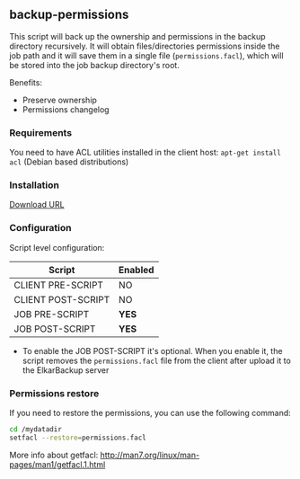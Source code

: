 ## backup-permissions

This script will back up the ownership and permissions in the backup directory
recursively. It will obtain files/directories permissions inside the job
path and it will save them in a single file (`permissions.facl`), which will
be stored into the job backup directory's root.

Benefits:
 - Preserve ownership
 - Permissions changelog

### Requirements

You need to have ACL utilities installed in the client host: `apt-get install acl` (Debian based distributions)

### Installation

[Download URL](https://github.com/elkarbackup/elkarbackup-scripts/raw/master/backup-permissions/backup-permissions.sh)

### Configuration

Script level configuration:

| Script              | Enabled  |
| ------------------- | -------- |
| CLIENT PRE-SCRIPT   |  NO      |
| CLIENT POST-SCRIPT  |  NO      | 
| JOB PRE-SCRIPT      |  __YES__ |
| JOB POST-SCRIPT     |  __YES__ |

- To enable the JOB POST-SCRIPT it's optional. When you enable it, the script removes
the `permissions.facl` file from the client after upload it to the ElkarBackup server


### Permissions restore

If you need to restore the permissions, you can use the following command:

```bash
cd /mydatadir
setfacl --restore=permissions.facl
```

More info about getfacl: http://man7.org/linux/man-pages/man1/getfacl.1.html
